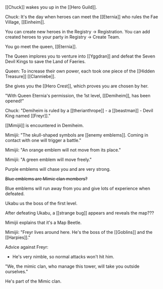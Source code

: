 [[Chuck]] wakes you up in the [[Hero Guild]].

Chuck: It's the day when heroes can meet the [[Eternia]] who rules the Fae Village, [[Einheim]].

You can create new heroes in the Registry -> 
Registration.
You can add created heroes to your party in Registry -> Create Team.

You go meet the queen, [[Eternia]].

The Queen implores you to venture into [[Yggdran]] and defeat the Seven Devil Kings to save the Land of Faeries.

Queen: To increase their own power, each took one piece of the [[Hidden Treasure]] [[Clanniebe]].

She gives you the [[Hero Crest]], which proves you are chosen by her.

"With Queen Eternia's permission, the 1st level, [[Demiheim]], has been opened!"

Chuck: "Demiheim is ruled by a [[therianthrope]] - a [[beastman]] - Devil King named [[Freyr]]."

[[Mimijii]] is encountered in Demiheim.

Mimijii: "The skull-shaped symbols are [[enemy emblems]]. Coming in contact with one will trigger a battle."

Mimijii: "An orange emblem will not move from its place."

Mimijii: "A green emblem will move freely."

Purple emblems will chase you and are very strong.

~~Blue emblems are Mimic clan members?~~

Blue emblems will run away from you and give lots of experience when defeated.

Ukabu us the boss of the first level.

After defeating Ukabu, a [[strange bug]] appears and reveals the map???

Mimijii explains that it's a Map Beetle.

Mimijii: "Freyr lives around here. He's the boss of the [[Goblins]] and the [[Harpies]]."

Advice against Freyr:
- He's very nimble, so normal attacks won't hit him.

"We, the mimic clan, who manage this tower, will take you outside ourselves."

He's part of the Mimic clan.
